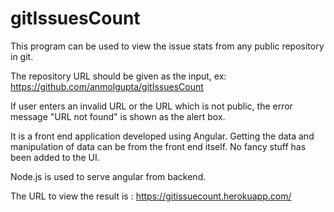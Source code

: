 # gitIssuesCount
This program can be used to view the issue stats from any public repository in git.

The repository URL should be given as the input, ex: https://github.com/anmolgupta/gitIssuesCount 

If user enters an invalid URL or the URL which is not public, the error message "URL not found" is shown as the alert box.

It is a front end application developed using Angular. Getting the data and manipulation of data can be from the front end itself. No fancy stuff has been added to the UI.

Node.js is used to serve angular from backend.

The URL to view the result is : https://gitissuecount.herokuapp.com/
